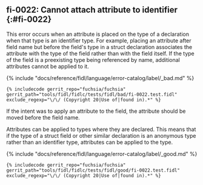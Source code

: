 ## fi-0022: Cannot attach attribute to identifier {:#fi-0022}

This error occurs when an attribute is placed on the type of a declaration
when that type is an identifier type. For example, placing an attribute after
field name but before the field's type in a struct declaration associates the
attribute with the type of the field rather than with the field itself. If the
type of the field is a preexisting type being referenced by name, additional
attributes cannot be applied to it.

{% include "docs/reference/fidl/language/error-catalog/label/_bad.md" %}

```fidl
{% includecode gerrit_repo="fuchsia/fuchsia" gerrit_path="tools/fidl/fidlc/tests/fidl/bad/fi-0022.test.fidl" exclude_regexp="\/\/ (Copyright 20|Use of|found in).*" %}
```

If the intent was to apply an attribute to the field, the attribute should be
moved before the field name.

Attributes can be applied to types where they are declared. This means that if
the type of a struct field or other similar declaration is an anonymous type
rather than an identifier type, attributes can be applied to the type.

{% include "docs/reference/fidl/language/error-catalog/label/_good.md" %}

```fidl
{% includecode gerrit_repo="fuchsia/fuchsia" gerrit_path="tools/fidl/fidlc/tests/fidl/good/fi-0022.test.fidl" exclude_regexp="\/\/ (Copyright 20|Use of|found in).*" %}
```
